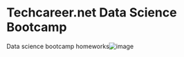 # Techcareer.net Data Science Bootcamp
Data science bootcamp homeworks![image](https://user-images.githubusercontent.com/46672488/215354817-09ef50fb-ae7a-4826-82f5-6a689f15abef.png)
